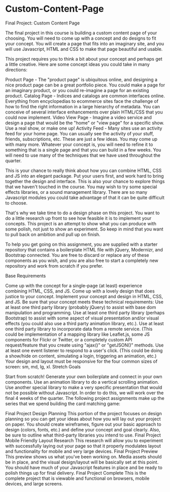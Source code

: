 # Custom-Content-Page

Final Project: Custom Content Page

The final project in this course is building a custom content page of your choosing. You will need to come up with a concept and do designs to fit your concept. You will create a page that fits into an imaginary site, and you will use Javascript, HTML and CSS to make that page beautiful and usable.

This project requires you to think a bit about your concept and perhaps get a little creative. Here are some concept ideas you could take in many directions:

Product Page - The "product page" is ubiquitous online, and designing a nice product page can be a great portfolio piece. You could make a page for an imaginary product, or you could re-imagine a page for an existing product.
Catalog Page - Indices and catalogs are common interfaces online. Everything from encyclopedias to ecommerce sites face the challenge of how to find the right information in a large hierarchy of metadata. You can conceive of several interface enhancements over plain HTML/CSS that you could now implement.
Video View Page - Imagine a video service and design a page that would be the "home" or "view page" for a specific show. Use a real show, or make one up!
Activity Feed - Many sites use an activity feed for your home page. You can usually see the activity of your stuff, friends, subscriptions, etc. 
These are just a few ideas. You may come up with many more. Whatever your concept is, you will need to refine it to something that is a single page and that you can build in a few weeks. You will need to use many of the techniques that we have used throughout the quarter.

This is your chance to really think about how you can combine HTML, CSS and JS into an elegant package. Put your users first, and work hard to bring together the design and interface. This is also your chance to explore things that we haven't touched in the course. You may wish to try some special effects libraries, or a sound management library. There are so many Javascript modules you could take advantage of that it can be quite difficult to choose.

That's why we take time to do a design phase on this project. You want to do a little research up front to see how feasible it is to implement your concepts. This project is an attempt to show what you can produce with some polish, not just to show an experiment. So keep in mind that you want to pull back on ambition and pull up on finish.

To help you get going on this assignment, you are supplied with a starter repository that contains a boilerplate HTML file with jQuery, Modernizr, and Bootstrap connected. You are free to discard or replace any of these components as you wish, and you are also free to start a completely new repository and work from scratch if you prefer.

Base Requirements

Come up with the concept for a single-page (at least) experience combining HTML, CSS, and JS.
Come up with a lovely design that does justice to your concept.
Implement your concept and design in HTML, CSS, and JS.
Be sure that your concept meets these technical requirements:
Use at least one third party library (probably jQuery) to assist with base dom manipulation and programming.
Use at least one third party library (perhaps Bootstrap) to assist with some aspect of visual presentation and/or visual effects (you could also use a third party animation library, etc.).
Use at least one third party library to incorporate data from a remote service. (This could be implementation of a mapping library like Leaflet.js, some JS components for Flickr or Twitter, or a completely custom API request/feature that you create using "ajax()" or "getJSON()" methods.
Use at least one event listener to respond to a user's click. (This could be doing a show/hide on content, simulating a login, triggering an animation, etc.)
Your design and layout must be responsive for the four common sizes of screen: sm, md, lg, xl.
Stretch Goals

Start from scratch! Generate your own boilerplate and connect in your own components.
Use an animation library to do a vertical scrolling animation.
Use another special library to make a very specific presentation that would not be possible without Javascript.
In order to do this, we will work over the final 4 weeks of the quarter. The following project assignments make up the series that we spend building the card matching game:

Final Project Design Planning
This portion of the project focuses on design planning so you can get your ideas about how you will lay out your project on paper. You should create wireframes, figure out your basic approach to design (colors, fonts, etc.) and define your concept and goal clearly. Also, be sure to outline what third-party libraries you intend to use.
Final Project Mobile Friendly Layout Research
This research will allow you to experiment with successfully laying out your page so that it properly modulates layout and functionality for mobile and very large devices.
Final Project Preview
This preview shows us what you've been working on. Media assets should be in place, and the visual design/layout will be basically set at this point. You should have much of your Javascript features in place and be ready to polish things up for final delivery.
Final Project Complete
This is the complete project that is viewable and functional on browsers, mobile devices, and large screens. 

